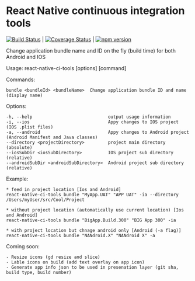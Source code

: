 # React Native continuous integration tools
[![Build Status](https://travis-ci.org/najeeb-rifaat/react-native-ci-tools.svg?branch=master)](https://travis-ci.org/najeeb-rifaat/react-native-ci-tools) | [![Coverage Status](https://coveralls.io/repos/github/najeeb-rifaat/react-native-ci-tools/badge.svg)](https://coveralls.io/github/najeeb-rifaat/react-native-ci-tools) | [![npm version](https://badge.fury.io/js/react-native-ci-tools.svg)](https://badge.fury.io/js/react-native-ci-tools)

Change application bundle name and ID on the fly (build time) for both Android and IOS

Usage: react-native-ci-tools [options] [command]


  Commands:

    bundle <bundleId> <bundleName>  Change application bundle ID and name (display name)

  Options:

    -h, --help                             output usage information
    -i, --ios                              Appy changes to IOS project (IOS .plist files)
    -a, --android                          Appy changes to Android project (Android Manifest and Java classes)
    --directory <projectDirectory>         project main directory (absolute)
    --iosSubDir <iosSubDirectory>          IOS project sub directory (relative)
    --androidSubDir <androidSubDirectory>  Android project sub directory (relative)


  Example:

    * feed in project location [Ios and Android]
    react-native-ci-tools bundle "MyApp.UAT" "APP UAT" -ia --directory /Users/myUser/src/Cool/Project

    * without project location (automatically use current location) [Ios and Android]
    react-native-ci-tools bundle "BigApp.Build.300" "BIG App 300" -ia 

    * with project location but chnage android only [Android (-a flag)]
    react-native-ci-tools bundle "NANdroid.X" "NANdroid X" -a


  
  Coming soon:

    - Resize icons (gd resize and slice)
    - Lable icons on build (add text overlay on app icon)
    - Generate app info json to be used in presenation layer (git sha, build type, build number)